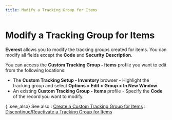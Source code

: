 ```yaml
---
title: Modify a Tracking Group for Items
---
```


# Modify a Tracking Group for Items


**Everest** allows you to modify the tracking groups created for items. You can modify all fields except the **Code** and **Security** **Description**.


You can access the **Custom Tracking Group - Items** profile you want to edit from the following locations:

- The **Custom Tracking Setup - Inventory** browser - Highlight the tracking group and select **Options &gt; Edit &gt; Group &gt; In New Window**.
- An existing **Custom Tracking Group - Items** profile - Specify the **Code** of the record you want to modify.



{:.see_also}
See also
: [Create a Custom Tracking Group for Items]({{site.ct_baseurl}}/item-tracking/create_a_custom_tracking_group_for_items.html)
: [Discontinue/Reactivate a Tracking Group for Items]({{site.ct_baseurl}}/misc/discontinue_a_tracking_group_for_items.html)
